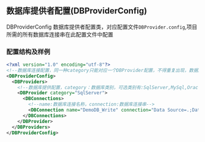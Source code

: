 ## 数据库提供者配置(DBProviderConfig)
DBProviderConfig 数据库提供者配置类，对应配置文件```DBProvider.config```,项目所需的所有数据库连接串在此配置文件中配置

### 配置结构及样例
```xml
<?xml version="1.0" encoding="utf-8"?>
<!--数据库连接配置，同一种category只能对应一个DBProvider配置，不得重复出现，数据库连接串请在对应DBConnections节点下添加-->
<DBProviderConfig>
  <DBProviders>
    <!--数据库提供配置，category：数据库类别，可选类别有:SqlServer,MySql,Oracle,Access,MongoDB-->
    <DBProvider category="SqlServer">
      <DBConnections>
        <!--name:数据库连接名称，connection:数据库连接串-->
        <DBConnection name="DemoDB_Write" connection="Data Source=.;Database=UtourDemoDB;User ID=sa;Password=******"/>
      </DBConnections>
    </DBProvider>
  </DBProviders>
</DBProviderConfig>
```
